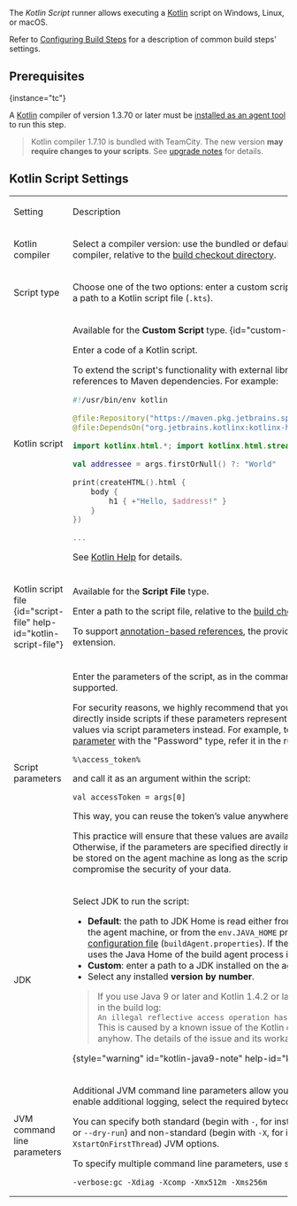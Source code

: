 [//]: # (title: Kotlin Script)
[//]: # (auxiliary-id: Kotlin Script)

The _Kotlin Script_ runner allows executing a [Kotlin](https://kotlinlang.org/) script on Windows, Linux, or macOS.

Refer to [Configuring Build Steps](configuring-build-steps.md) for a description of common build steps' settings.

## Prerequisites
{instance="tc"}

A [Kotlin](https://kotlinlang.org/) compiler of version 1.3.70 or later must be [installed as an agent tool](installing-agent-tools.md) to run this step. 

>Kotlin compiler 1.7.10 is bundled with TeamCity. The new version **may require changes to your scripts**. 
> See [upgrade notes](upgrade-notes.md#bundled-tools-updates-2022-10) for details.

## Kotlin Script Settings

<table>

<tr>

<td>

Setting

</td>

<td>

Description

</td>

</tr>

<tr>

<td>

Kotlin compiler

</td>

<td>

Select a compiler version: use the bundled or default version, or enter a custom path to the compiler, relative to the [build checkout directory](build-checkout-directory.md).

</td>

</tr>

<tr>

<td>

Script type

</td>

<td>

Choose one of the two options: enter a custom script body right inside the runner or specify a path to a Kotlin script file (`.kts`).

</td>

</tr>

<tr>

<td>

Kotlin script

</td>

<td>

Available for the __Custom Script__ type.
{id="custom-script" help-id="kotlin-custom-script"}

Enter a code of a Kotlin script.

To extend the script's functionality with external libraries, you can use annotation-based references to Maven dependencies. For example:

```Kotlin
#!/usr/bin/env kotlin

@file:Repository("https://maven.pkg.jetbrains.space/public/p/kotlinx-html/maven")
@file:DependsOn("org.jetbrains.kotlinx:kotlinx-html-jvm:0.7.3")

import kotlinx.html.*; import kotlinx.html.stream.*; import kotlinx.html.attributes.*

val addressee = args.firstOrNull() ?: "World"

print(createHTML().html {
    body {
        h1 { +"Hello, $address!" }
    }
})

...

```

See [Kotlin Help](https://github.com/Kotlin/KEEP/blob/master/proposals/scripting-support.md#kotlin-main-kts) for details.

</td>

</tr>

<tr>

<td>

Kotlin script file
{id="script-file" help-id="kotlin-script-file"}

</td>

<td>

Available for the __Script File__ type.

Enter a path to the script file, relative to the [build checkout directory](build-checkout-directory.md).

To support [annotation-based references](#custom-script), the provided file must have the `.main.kts` extension.

</td>

</tr>

<tr>

<td>

Script parameters

</td>

<td>

Enter the parameters of the script, as in the command line. [Parameter references](configuring-build-parameters.md#Pass+Values+to+Simple+Script+Runners) are supported.

For security reasons, we highly recommend that you avoid using parameter references directly inside scripts if these parameters represent secure values. You can pass such values via script parameters instead. For example, to pass a token value, [add a new build parameter](configuring-build-parameters.md) with the "Password" type, refer it in the runner’s _Script parameters_ field:

`%\access_token%`

and call it as an argument within the script:

`val accessToken = args[0]`

This way, you can reuse the token’s value anywhere in the script.

This practice will ensure that these values are available on the agent only during the build. Otherwise, if the parameters are specified directly inside the script, their resolved values will be stored on the agent machine as long as the script itself is stored, which might compromise the security of your data.

</td>

</tr>

<tr>

<td>

JDK

</td>

<td>

Select JDK to run the script:

* __Default__: the path to JDK Home is read either from the `JAVA_HOME` environment variable on the agent machine, or from the `env.JAVA_HOME` property specified in the [build agent configuration file](configure-agent-installation.md) (`buildAgent.properties`). If these values are not specified, TeamCity uses the Java Home of the build agent process itself.
* __Custom__: enter a path to a JDK installed on the agent.
* Select any installed __version by number__.

>If you use Java 9 or later and Kotlin 1.4.2 or later, you might get the following warning in the build log:  
> `An illegal reflective access operation has occurred`  
> This is caused by a known issue of the Kotlin compiler and will not affect your build anyhow. The details of the issue and its workaround are described [here](https://youtrack.jetbrains.com/issue/TW-70604#focus=Comments-27-4763145.0-0).
>
{style="warning" id="kotlin-java9-note" help-id="kotlin-java9-note"}

</td>

</tr>

<tr>

<td>

JVM command line parameters

</td>

<td>

Additional JVM command line parameters allow you to set initial and maximum heap sizes, enable additional logging, select the required bytecode verifier mode, and more.

You can specify both standard (begin with `-`, for instance `-verbose:[class|module|gc|jni]` or `--dry-run`) and non-standard (begin with `-X`, for instance `-Xmx<size>` or `-XstartOnFirstThread`) JVM options.

To specify multiple command line parameters, use space as a separator. For example:

```Shell
-verbose:gc -Xdiag -Xcomp -Xmx512m -Xms256m
```

</td>

</tr>

</table>
